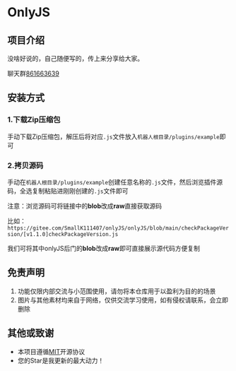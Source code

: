 # OnlyJS

## 项目介绍

没啥好说的，自己随便写的，传上来分享给大家。

聊天群[861663639](http://qm.qq.com/cgi-bin/qm/qr?_wv=1027&k=nZyWO_U-K8ui-K2KnkMdDkYKEzS02Vua&authKey=W7pl9kMvRDPXak3noKsjTJLY7QnuJIARjFL2QeZAbuw9rqWInjj2HIJyL1Mlq4MX&noverify=0&group_code=861663639)

## 安装方式

### 1.下载Zip压缩包

手动下载Zip压缩包，解压后将对应`.js`文件放入`机器人根目录/plugins/example`即可

### 2.拷贝源码

手动在`机器人根目录/plugins/example`创建任意名称的`.js`文件，然后浏览插件源码，全选复制粘贴进刚刚创建的`.js`文件即可

注意：浏览源码可将链接中的**blob**改成**raw**直接获取源码

比如：`https://gitee.com/SmallK111407/onlyJS/onlyJS/blob/main/checkPackageVersion/[v1.1.0]checkPackageVersion.js`

我们可将其中onlyJS后门的**blob**改成**raw**即可直接展示源代码方便复制

## 免责声明

1. 功能仅限内部交流与小范围使用，请勿将本仓库用于以盈利为目的的场景
2. 图片与其他素材均来自于网络，仅供交流学习使用，如有侵权请联系，会立即删除

## 其他或致谢
* 本项目遵循[MIT](./LICENSE)开源协议
* 您的Star是我更新的最大动力！